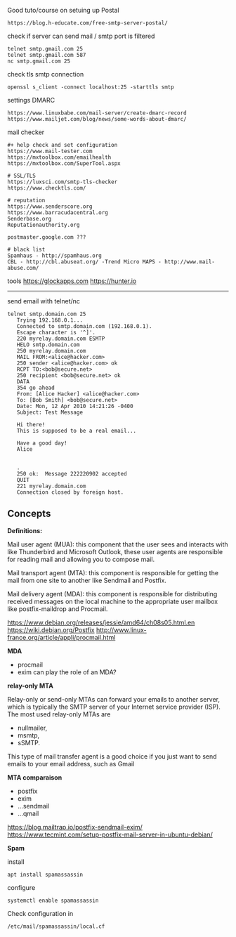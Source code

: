 Good tuto/course on setuing up Postal

    https://blog.h-educate.com/free-smtp-server-postal/

check if server can send mail / smtp port is filtered 

    telnet smtp.gmail.com 25
    telnet smtp.gmail.com 587
    nc smtp.gmail.com 25

check tls smtp connection
    
    openssl s_client -connect localhost:25 -starttls smtp

settings DMARC

    https://www.linuxbabe.com/mail-server/create-dmarc-record
    https://www.mailjet.com/blog/news/some-words-about-dmarc/

mail checker

    #+ help check and set configuration
    https://www.mail-tester.com
    https://mxtoolbox.com/emailhealth
    https://mxtoolbox.com/SuperTool.aspx

    # SSL/TLS
    https://luxsci.com/smtp-tls-checker
    https://www.checktls.com/

    # reputation
    https://www.senderscore.org
    https://www.barracudacentral.org
    Senderbase.org
    Reputationauthority.org

    postmaster.google.com ???

    # black list
    Spamhaus - http://spamhaus.org
    CBL - http://cbl.abuseat.org/ -Trend Micro MAPS - http://www.mail-abuse.com/


tools
    https://glockapps.com
    https://hunter.io

---

send email with telnet/nc

	telnet smtp.domain.com 25
	   Trying 192.168.0.1...
	   Connected to smtp.domain.com (192.168.0.1).
	   Escape character is '^]'.
	   220 myrelay.domain.com ESMTP
	   HELO smtp.domain.com
	   250 myrelay.domain.com
	   MAIL FROM:<alice@hacker.com>
	   250 sender <alice@hacker.com> ok
	   RCPT TO:<bob@secure.net>
	   250 recipient <bob@secure.net> ok
	   DATA
	   354 go ahead
	   From: [Alice Hacker] <alice@hacker.com>
	   To: [Bob Smith] <bob@secure.net>
	   Date: Mon, 12 Apr 2010 14:21:26 -0400
	   Subject: Test Message

	   Hi there!
	   This is supposed to be a real email...

	   Have a good day!
	   Alice


	   .
	   250 ok:  Message 222220902 accepted
	   QUIT
	   221 myrelay.domain.com
	   Connection closed by foreign host.


## Concepts

**Definitions:**

Mail user agent (MUA): this component that the user sees and interacts with like Thunderbird and Microsoft Outlook, these user agents are responsible for reading mail and allowing you to compose mail.

Mail transport agent (MTA): this component is responsible for getting the mail from one site to another like Sendmail and Postfix.

Mail delivery agent (MDA): this component is responsible for distributing received messages on the local machine to the appropriate user mailbox like postfix-maildrop and Procmail.

https://www.debian.org/releases/jessie/amd64/ch08s05.html.en
https://wiki.debian.org/Postfix
http://www.linux-france.org/article/appli/procmail.html


**MDA**
* procmail
* exim can play the role of an MDA?


**relay-only MTA**

Relay-only or send-only MTAs can forward your emails to another server, which is typically the SMTP server of your Internet service provider (ISP).
The most used relay-only MTAs are
* nullmailer, 
* msmtp, 
* sSMTP. 

This type of mail transfer agent is a good choice if you just want to send emails to your email address, such as Gmail


**MTA comparaison**

* postfix
* exim
* ...sendmail
* ...qmail


https://blog.mailtrap.io/postfix-sendmail-exim/
https://www.tecmint.com/setup-postfix-mail-server-in-ubuntu-debian/


**Spam**

install

    apt install spamassassin

configure
    
    systemctl enable spamassassin

Check configuration in

    /etc/mail/spamassassin/local.cf

